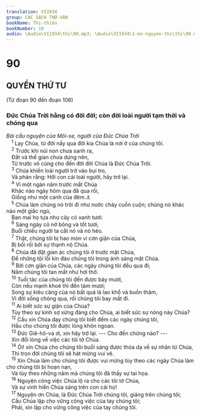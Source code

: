 ```yaml
---
translation: VI1934
group: CÁC SÁCH THƠ-VĂN
bookName: Thi-thiên 
bookNumber: 19
audio: \Audio\VI1934\thi\90.mp3; \Audio\VI1934\1-ms-nguyen-thi\thi\90.mp3
---
```


<div class="title"><h1>90</h1><h2>QUYỂN THỨ TƯ</h2><p>(Từ đoạn 90 đến đoạn 106)</p><h3>Đức Chúa Trời hằng có đời đời; còn đời loài người tạm thời và chóng qua</h3><i>Bài cầu nguyện của Môi-se, người của Đức Chúa Trời</i></div>
<span class="verse thi_90_1"> <sup>1</sup> Lạy Chúa, từ đời nầy qua đời kia Chúa là nơi ở của chúng tôi. <br/></span>
<span class="verse thi_90_2"> <sup>2</sup> Trước khi núi non chưa sanh ra, <br/> Đất và thế gian chưa dựng nên, <br/> Từ trước vô cùng cho đến đời đời Chúa là Đức Chúa Trời. <br/></span>
<span class="verse thi_90_3"> <sup>3</sup> Chúa khiến loài người trở vào bụi tro, <br/> Và phán rằng: Hỡi con cái loài người, hãy trở lại. <br/></span>
<span class="verse thi_90_4"> <sup>4</sup> Vì một ngàn năm trước mắt Chúa <br/> Khác nào ngày hôm qua đã qua rồi, <br/> Giống như một canh của đêm.<a data-toggle="tooltip" data-placement="bottom" title="2Phi 3:8">⚓</a><br/></span>
<span class="verse thi_90_5"> <sup>5</sup> Chúa làm chúng nó trôi đi như nước chảy cuồn cuộn; chúng nó khác nào một giấc ngủ, <br/> Ban mai họ tựa như cây cỏ xanh tươi: <br/></span>
<span class="verse thi_90_6"> <sup>6</sup> Sáng ngày cỏ nở bông và tốt tươi; <br/> Buổi chiều người ta cắt nó và nó héo. <br/></span>
<span class="verse thi_90_7"> <sup>7</sup> Thật, chúng tôi bị hao mòn vì cơn giận của Chúa, <br/> Bị bối rối bởi sự thạnh nộ Chúa. <br/></span>
<span class="verse thi_90_8"> <sup>8</sup> Chúa đã đặt gian ác chúng tôi ở trước mặt Chúa, <br/> Để những tội lỗi kín đáo chúng tôi trong ánh sáng mặt Chúa. <br/></span>
<span class="verse thi_90_9"> <sup>9</sup> Bởi cơn giận của Chúa, các ngày chúng tôi đều qua đi; <br/> Năm chúng tôi tan mất như hơi thở. <br/></span>
<span class="verse thi_90_10"> <sup>10</sup> Tuổi tác của chúng tôi đến được bảy mươi, <br/> Còn nếu mạnh khoẻ thì đến tám mươi; <br/> Song sự kiêu căng của nó bất quá là lao khổ và buồn thảm, <br/> Vì đời sống chóng qua, rồi chúng tôi bay mất đi. <br/></span>
<span class="verse thi_90_11"> <sup>11</sup> Ai biết sức sự giận của Chúa? <br/> Tùy theo sự kính sợ xứng đáng cho Chúa, ai biết sức sự nóng nảy Chúa? <br/></span>
<span class="verse thi_90_12"> <sup>12</sup> Cầu xin Chúa dạy chúng tôi biết đếm các ngày chúng tôi, <br/> Hầu cho chúng tôi được lòng khôn ngoan. <br/></span>
<span class="verse thi_90_13"> <sup>13</sup> Đức Giê-hô-va ơi, xin hãy trở lại. --- Cho đến chừng nào? --- <br/> Xin đổi lòng về việc các tôi tớ Chúa. <br/></span>
<span class="verse thi_90_14"> <sup>14</sup> Ôi! xin Chúa cho chúng tôi buổi sáng được thỏa dạ về sự nhân từ Chúa, <br/> Thì trọn đời chúng tôi sẽ hát mừng vui vẻ. <br/></span>
<span class="verse thi_90_15"> <sup>15</sup> Xin Chúa làm cho chúng tôi được vui mừng tùy theo các ngày Chúa làm cho chúng tôi bị hoạn nạn, <br/> Và tùy theo những năm mà chúng tôi đã thấy sự tai họa. <br/></span>
<span class="verse thi_90_16"> <sup>16</sup> Nguyện công việc Chúa lộ ra cho các tôi tớ Chúa, <br/> Và sự vinh hiển Chúa sáng trên con cái họ! <br/></span>
<span class="verse thi_90_17"> <sup>17</sup> Nguyện ơn Chúa, là Đức Chúa Trời chúng tôi, giáng trên chúng tôi; <br/> Cầu Chúa lập cho vững công việc của tay chúng tôi; <br/> Phải, xin lập cho vững công việc của tay chúng tôi. <br/></span>
